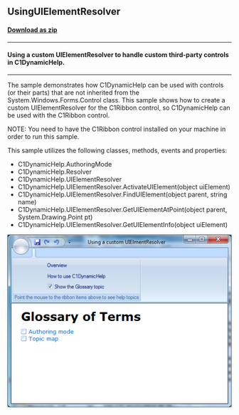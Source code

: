 ## UsingUIElementResolver
#### [Download as zip](https://grapecity.github.io/DownGit/#/home?url=https://github.com/GrapeCity/ComponentOne-WinForms-Samples/tree/master/NetFramework\DynamicHelp\CS\UsingUIElementResolver)
____
#### Using a custom UIElementResolver to handle custom third-party controls in C1DynamicHelp.
____
The sample demonstrates how C1DynamicHelp can be used with controls (or their parts) that are not inherited from the System.Windows.Forms.Control class.
This sample shows how to create a custom UIElementResolver for the C1Ribbon control, so C1DynamicHelp can be used with the C1Ribbon control.

NOTE: You need to have the C1Ribbon control installed on your machine in order to run this sample.

This sample utilizes the following classes, methods, events and properties:

* C1DynamicHelp.AuthoringMode
* C1DynamicHelp.Resolver
* C1DynamicHelp.UIElementResolver
* C1DynamicHelp.UIElementResolver.ActivateUIElement(object uiElement)
* C1DynamicHelp.UIElementResolver.FindUIElement(object parent, string name)
* C1DynamicHelp.UIElementResolver.GetUIElementAtPoint(object parent, System.Drawing.Point pt)
* C1DynamicHelp.UIElementResolver.GetUIElementInfo(object uiElement)

![screenshot](screenshot.png)
